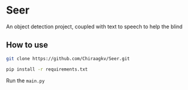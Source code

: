 # Seer
An object detection project, coupled with text to speech to help the blind

## How to use
```bash 
git clone https://github.com/Chiraagkv/Seer.git
```

```bash
pip install -r requirements.txt
```

Run the `main.py`
